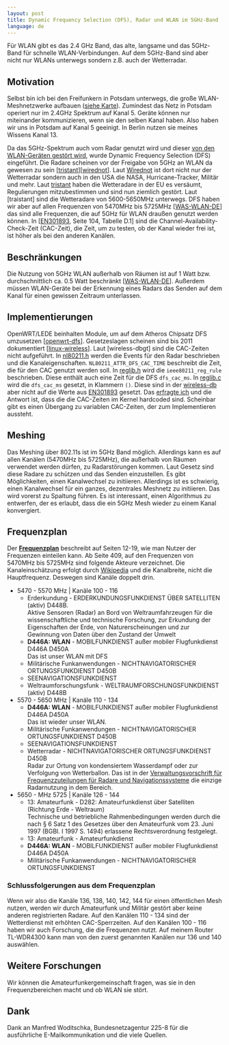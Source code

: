 ```yaml
---
layout: post
title: Dynamic Frequency Selection (DFS), Radar und WLAN im 5GHz-Band
language: de
---
```


Für WLAN gibt es das 2.4 GHz Band, das alte, langsame und das 5GHz-Band für schnelle WLAN-Verbindungen.
Auf dem 5GHz-Band sind aber nicht nur WLANs unterwegs sondern z.B. auch der Wetterradar.

Motivation
----------

Selbst bin ich bei den Freifunkern in Potsdam unterwegs, die große WLAN-Meshnetzwerke aufbauen
([siehe Karte][apmap-potsdam]).
Zumindest das Netz in Potsdam operiert nur im 2.4GHz Spektrum auf Kanal 5.
Geräte können nur miteinander kommunizieren, wenn sie den selben Kanal haben.
Also haben wir uns in Potsdam auf Kanal 5 geeinigt.
In Berlin nutzen sie meines Wissens Kanal 13.

Da das 5GHz-Spektrum auch vom Radar genutzt wird und dieser
[von den WLAN-Geräten gestört wird][tristant], wurde Dynamic Frequency Selection (DFS) eingeführt.
Die Radare scheinen vor der Freigabe von 5GHz an WLAN da gewesen zu sein [[tristant]][[wirednot]].
Laut [Wirednot][wirednot] ist dort nicht nur der Wetterradar sondern auch in den USA die
NASA, Hurricane-Tracker, Militär und mehr.
Laut [tristant] haben die Wetteradare in der EU es versäumt, Regulierungen mitzubestimmen und
sind nun ziemlich gestört.
Laut [traistant] sind die Wetteradare von 5600-5650MHz unterwegs.
DFS haben wir aber auf allen Frequenzen von 5470MHz bis 5725MHz [[WAS-WLAN-DE]] das sind alle Frequenzen, die auf 5GHz für WLAN draußen genutzt werden können.
In [[EN301893], Seite 104, Tabelle D.1] sind die Channel-Availability-Check-Zeit (CAC-Zeit), die Zeit, um zu testen, ob der Kanal wieder frei ist, ist höher als bei den anderen Kanälen.

Beschränkungen
--------------

Die Nutzung von 5GHz WLAN außerhalb von Räumen ist auf 1 Watt bzw. durchschnittlich ca. 0.5 Watt beschränkt [[WAS-WLAN-DE]].
Außerdem müssen WLAN-Geräte bei der Erkennung eines Radars das Senden auf dem Kanal für
einen gewissen Zeitraum unterlassen.

Implementierungen
-----------------

OpenWRT/LEDE beinhalten Module, um auf dem Atheros Chipsatz DFS umzusetzen [[openwrt-dfs]].
Gesetzeslagen scheinen sind bis 2011 dokumentiert [[linux-wireless]].
Laut [wireless-dbgt] sind die CAC-Zeiten nicht aufgeführt.
In [nl80211.h] werden die Events für den Radar beschrieben und die Kanaleigenschaften.
`NL80211_ATTR_DFS_CAC_TIME` beschreibt die Zeit, die für den CAC genutzt werden soll.
In [reglib.h] wird die `ieee80211_reg_rule` beschrieben.
Diese enthält auch eine Zeit für die DFS `dfs_cac_ms`.
In [reglib.c] wird die `dfs_cac_ms` gesetzt, in Klammern `()`.
Diese sind in der [wireless-db] aber nicht auf die Werte aus [EN301893] gesetzt.
Das [erfragte ich][mail-wireless-db] und die Antwort ist, dass die die CAC-Zeiten im Kernel
hardcoded sind.
Scheinbar gibt es einen Übergang zu variablen CAC-Zeiten, der zum Implementieren aussteht.


Meshing
-------

Das Meshing über 802.11s ist im 5GHz Band möglich.
Allerdings kann es auf allen Kanälen (5470MHz bis 5725MHz), die außerhalb von Räumen verwendet werden dürfen,
zu Radarstörungen kommen.
Laut Gesetz sind diese Radare zu schützen und das Senden einzustellen.
Es gibt Möglichkeiten, einen Kanalwechsel zu initiieren.
Allerdings ist es schwierig, einen Kanalwechsel für ein ganzes, dezentrales Meshnetz zu initiieren.
Das wird vorerst zu Spaltung führen.
Es ist interessant, einen Algorithmus zu entwerfen, der es erlaubt,
dass die ein 5GHz Mesh wieder zu einem Kanal konvergiert.


Frequenzplan
------------

Der **[Frequenzplan]** beschreibt auf Seiten 12-19, wie man Nutzer der Frequenzen einteilen kann.
Ab Seite 409, auf den Frequenzen von 5470MHz bis 5725MHz sind folgende Akteure verzeichnet. Die Kanaleinschätzung erfolgt durch [Wikipedia][wiki-5ghz] und die Kanalbreite, nicht die Hauptfrequenz. Deswegen sind Kanäle doppelt drin.
- 5470 - 5570 MHz | Kanäle 100 - 116
  - Erderkundung - ERDERKUNDUNGSFUNKDIENST ÜBER SATELLITEN (aktiv) D448B.  
    Aktive Sensoren (Radar) an Bord von Weltraumfahrzeugen für die wissenschaftliche und technische Forschung, zur Erkundung der Eigenschaften der Erde, von Naturerscheinungen und zur Gewinnung von Daten über den Zustand der Umwelt
  - **D446A: WLAN** - MOBILFUNKDIENST außer mobiler Flugfunkdienst D446A D450A  
    Das ist unser WLAN mit DFS
  - Militärische Funkanwendungen - NICHTNAVIGATORISCHER ORTUNGSFUNKDIENST D450B
  - SEENAVIGATIONSFUNKDIENST 
  - Weltraumforschungsfunk - WELTRAUMFORSCHUNGSFUNKDIENST (aktiv) D448B
- 5570 - 5650 MHz | Kanäle 110 - 134
  - **D446A: WLAN** - MOBILFUNKDIENST außer mobiler Flugfunkdienst D446A D450A  
    Das ist wieder unser WLAN.
  - Militärische Funkanwendungen - NICHTNAVIGATORISCHER ORTUNGSFUNKDIENST D450B
  - SEENAVIGATIONSFUNKDIENST
  - Wetterradar - NICHTNAVIGATORISCHER ORTUNGSFUNKDIENST D450B  
    Radar zur Ortung von kondensiertem Wasserdampf oder zur Verfolgung von Wetterballon.
    Das ist in der [Verwaltungsvorschrift für Frequenzzuteilungen für Radare und Navigationssysteme][VVRadNav] die einzige Radarnutzung in dem Bereich.
- 5650 - MHz 5725 | Kanäle 126 - 144
  - 13: Amateurfunk - D282: Amateurfunkdienst über Satelliten (Richtung Erde - Weltraum)  
    Technische und betriebliche Rahmenbedingungen werden durch die nach § 6 Satz 1 des Gesetzes über den Amateurfunk vom 23. Juni 1997 (BGBl. I 1997 S. 1494) erlassene Rechtsverordnung festgelegt.
  - 13: Amateurfunk - Amateurfunkdienst
  - **D446A: WLAN** - MOBILFUNKDIENST außer mobiler Flugfunkdienst D446A D450A
  - Militärische Funkanwendungen - NICHTNAVIGATORISCHER ORTUNGSFUNKDIENST 

### Schlussfolgerungen aus dem Frequenzplan

Wenn wir also die Kanäle 136, 138, 140, 142, 144 für einen öffentlichen Mesh nutzen,
werden wir durch Amateurfunk und Militär gestört aber keine anderen registrierten Radare.
Auf den Kanälen 110 - 134 sind der Wetterdienst mit erhöhten CAC-Sperrzeiten.
Auf den Kanälen 100 - 116 haben wir auch Forschung, die die Frequenzen nutzt.
Auf meinem Router TL-WDR4300 kann man von den zuerst genannten Kanälen nur 136 und 140 auswählen.

Weitere Forschungen
-------------------

Wir können die Amateurfunkergemeinschaft fragen, was sie in den Frequenzbereichen macht
und ob WLAN sie stört.

Dank
----

Dank an Manfred Woditschka, Bundesnetzagentur 225-8 für die ausführliche E-Mailkommunikation und die viele Quellen.


[VVRadNav]: https://www.bundesnetzagentur.de/SharedDocs/Downloads/DE/Sachgebiete/Telekommunikation/Unternehmen_Institutionen/Frequenzen/Verwaltungsvorschriften/VV_RadNav.pdf?__blob=publicationFile&v=3
[Frequenzplan]: https://www.bundesnetzagentur.de/SharedDocs/Downloads/DE/Sachgebiete/Telekommunikation/Unternehmen_Institutionen/Frequenzen/Frequenzplan.pdf?__blob=publicationFile&v=9
[apmap-potsdam]: https://monitor.freifunk-potsdam.de/ff/apmap
[openwrt-dfs]: https://openwrt.org/docs/guide-user/network/wifi/basic#dfsradar_detection
[tristant]: https://www.itu.int/md/dologin_md.asp?id=R09-SEM.WMO-C-0019!!PDF-E
[wirednot]: https://wirednot.wordpress.com/2014/01/07/what-else-is-in-the-5-ghz-spectrum-hint-its-not-just-weather-radar/
[EN301893]: http://www.etsi.org/deliver/etsi_en/301800_301899/301893/02.00.07_20/en_301893v020007a.pdf
[WAS-WLAN-DE]: https://www.bundesnetzagentur.de/SharedDocs/Downloads/DE/Sachgebiete/Telekommunikation/Unternehmen_Institutionen/Frequenzen/Allgemeinzuteilungen/2010_07_WLAN_5GHz_pdf.pdf?__blob=publicationFile&v=3
[linux-wireless]: https://wireless.wiki.kernel.org/en/developers/DFS
[wireless-db]: https://git.kernel.org/pub/scm/linux/kernel/git/sforshee/wireless-regdb.git/tree/db.txt#n368
[nl80211.h]: https://git.kernel.org/pub/scm/linux/kernel/git/mcgrof/crda.git/tree/nl80211.h#n3988
[reglib.h]: https://git.kernel.org/pub/scm/linux/kernel/git/mcgrof/crda.git/tree/reglib.h#n31
[reglib.c]: https://git.kernel.org/pub/scm/linux/kernel/git/mcgrof/crda.git/tree/reglib.c#n846
[mail-wireless-db]: http://lists.infradead.org/pipermail/wireless-regdb/2018-March/001162.html
[wiki-5ghz]: https://en.wikipedia.org/wiki/List_of_WLAN_channels#5_GHz_(802.11a/h/j/n/ac/ax)

